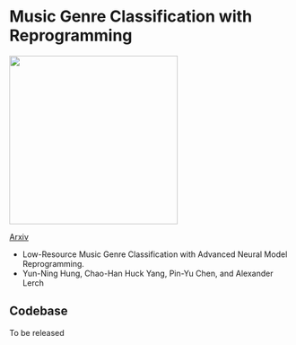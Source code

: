 # Music Genre Classification with Reprogramming

<img src="https://github.com/biboamy/music-repro/blob/main/music-repro.png" width="300">

[Arxiv](https://arxiv.org/abs/2211.01317)

- Low-Resource Music Genre Classification with Advanced Neural Model Reprogramming. 
- Yun-Ning Hung, Chao-Han Huck Yang, Pin-Yu Chen, and Alexander Lerch

## Codebase
To be released
